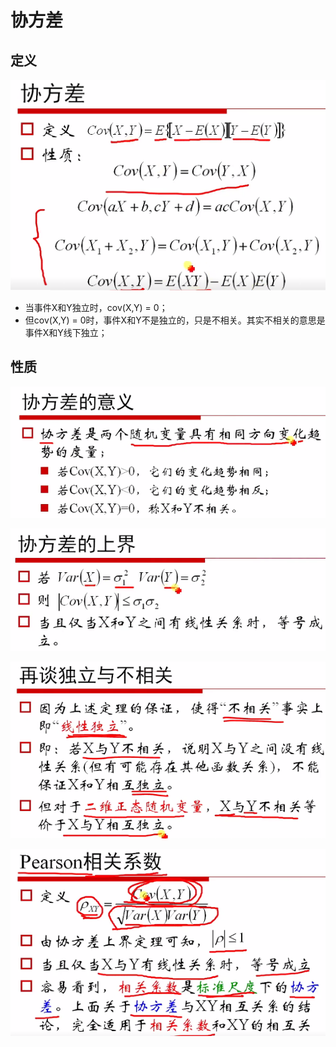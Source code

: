 # 协方差

## 定义

![](define.png)

* 当事件X和Y独立时，cov(X,Y) = 0；
* 但cov(X,Y) = 0时，事件X和Y不是独立的，只是不相关。其实不相关的意思是事件X和Y线下独立；

## 性质

![](propty.png)

![](up.png)

![](1.png)

![](2.png)
